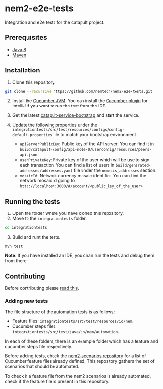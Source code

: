 # nem2-e2e-tests

Integration and e2e tests for the catapult project.

## Prerequisites

* [Java 8](https://docs.oracle.com/javase/8/docs/technotes/guides/install/install_overview.html)
* [Maven](https://maven.apache.org/install.html)

## Installation

1. Clone this repository:

```bash
git clone --recursive https://github.com/nemtech/nem2-e2e-tests.git
```

2. Install the [Cucumber-JVM](https://docs.cucumber.io/installation/java/). You can install the [Cucumber plugin](https://plugins.jetbrains.com/plugin/7212-cucumber-for-java) for IntelliJ if you want to run the test from the IDE.

3. Get the latest [catapult-service-bootstrap](https://github.com/tech-bureau/catapult-service-bootstrap) and start the service.

4. Update the following properties under the ``integrationtests/src/test/resources/configs/config-default.properties`` file to match your bootstrap environment.
    - ``apiServerPublicKey``: Public key of the API server. You can find it in ``build/catapult-config/api-node-0/userconfig/resources/peers-api.json``.
    - ``userPrivateKey``: Private key of the user which will be use to sign each transaction. You can find a list of users in ``build/generated-addresses/addresses.yaml`` file under the ``nemesis_addresses`` section.
    - ``mosaicId``: Network currency mosaic identifier. You can find the network mosaic id going to ``http://localhost:3000/#/account/<public_key_of_the_user>``


## Running the tests

1. Open the folder where you have cloned this repository.
2. Move to the ``integrationtests`` folder.

```bash
cd integrationtests
```

3) Build and runt the tests.

```bash
mvn test
```

**Note**: If you have installed an IDE, you cnan run the tests and debug them from there.

## Contributing

Before contributing please [read this](CONTRIBUTING.md).

### Adding new tests

The file structure of the automation tests is as follows:

* Feature files: ``integrationtests/src/test/resources/io/nem``.
* Cucumber steps files: ``integrationtests/src/test/java/io/nem/automation``.

In each of these folders, there is an example folder which has a feature and cucumber steps file respectively.
  
Before adding tests, check the [nem2-scenarios repository](https://github.com/nemtech/nem2-scenarios) for a list of Cucumber feature files already defined. This repository gathers the set of scenarios that should be automated.

To check if a feature file from the nem2 scenarios is already automated, check if the feature file is present in this repository.